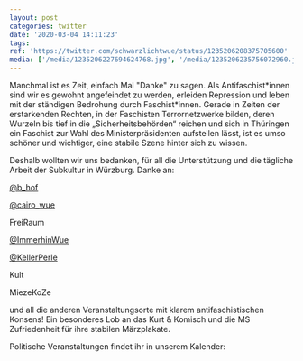 ```yaml
---
layout: post
categories: twitter
date: '2020-03-04 14:11:23'
tags: 
ref: 'https://twitter.com/schwarzlichtwue/status/1235206208375705600'
media: ['/media/1235206227694624768.jpg', '/media/1235206235756072960.jpg']
---
```

Manchmal ist es Zeit, einfach Mal "Danke" zu sagen. Als Antifaschist\*innen sind wir es gewohnt angefeindet zu werden, erleiden Repression und leben mit der ständigen Bedrohung durch Faschist\*innen.
Gerade in Zeiten der erstarkenden Rechten, in der Faschisten Terrornetzwerke bilden, deren Wurzeln bis tief in die „Sicherheitsbehörden“ reichen und sich in Thüringen ein Faschist zur Wahl des Ministerpräsidenten aufstellen lässt,
ist es umso schöner und wichtiger, eine stabile Szene hinter sich zu wissen.



Deshalb wollten wir uns bedanken, für all die Unterstützung und die tägliche Arbeit der Subkultur in Würzburg.
Danke an:



[@b_hof](https://twitter.com/b_hof)

[@cairo_wue](https://twitter.com/cairo_wue)

FreiRaum

[@ImmerhinWue](https://twitter.com/ImmerhinWue)

[@KellerPerle](https://twitter.com/KellerPerle)

Kult

MiezeKoZe 



und all die anderen Veranstaltungsorte mit klarem antifaschistischen Konsens!
Ein besonderes Lob an das Kurt &amp; Komisch und die MS Zufriedenheit für ihre stabilen Märzplakate. 



Politische Veranstaltungen findet ihr in unserem Kalender:  